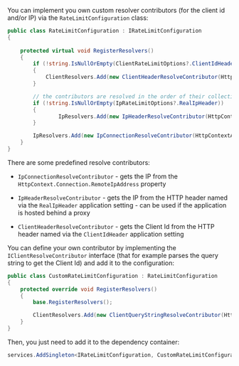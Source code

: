 You can implement you own custom resolver contributors (for the client id and/or IP) via the `RateLimitConfiguration` class:

```C#
public class RateLimitConfiguration : IRateLimitConfiguration
{
        
    protected virtual void RegisterResolvers()
    {
        if (!string.IsNullOrEmpty(ClientRateLimitOptions?.ClientIdHeader))
        {
            ClientResolvers.Add(new ClientHeaderResolveContributor(HttpContextAccessor, ClientRateLimitOptions.ClientIdHeader));
        }

        // the contributors are resolved in the order of their collection index
        if (!string.IsNullOrEmpty(IpRateLimitOptions?.RealIpHeader))
        {
                IpResolvers.Add(new IpHeaderResolveContributor(HttpContextAccessor, IpRateLimitOptions.RealIpHeader));
        }

        IpResolvers.Add(new IpConnectionResolveContributor(HttpContextAccessor));
    }
}
```

There are some predefined resolve contributors:

- `IpConnectionResolveContributor` - gets the IP from the `HttpContext.Connection.RemoteIpAddress` property

- `IpHeaderResolveContributor` - gets the IP from the HTTP header named via the `RealIpHeader` application setting - can be used if the application is hosted behind a proxy

- `ClientHeaderResolveContributor` - gets the Client Id from the HTTP header named via the `ClientIdHeader` application setting

You can define your own contributor by implementing the `IClientResolveContributor` interface (that for example parses the query string to get the Client Id) and add it to the configuration:

```C#
public class CustomRateLimitConfiguration : RateLimitConfiguration
{
    protected override void RegisterResolvers()
    {
    	base.RegisterResolvers();

    	ClientResolvers.Add(new ClientQueryStringResolveContributor(HttpContextAccessor, "queryStringParamName"));
    }
}
```

Then, you just need to add it to the dependency container:

```C#
services.AddSingleton<IRateLimitConfiguration, CustomRateLimitConfiguration>();
```
